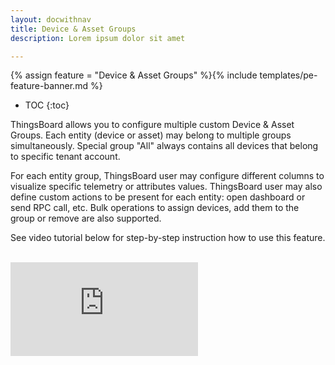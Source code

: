```yaml
---
layout: docwithnav
title: Device & Asset Groups
description: Lorem ipsum dolor sit amet 

---
```


{% assign feature = "Device & Asset Groups" %}{% include templates/pe-feature-banner.md %}

* TOC
{:toc}

ThingsBoard allows you to configure multiple custom Device & Asset Groups. 
Each entity (device or asset) may belong to multiple groups simultaneously. 
Special group "All" always contains all devices that belong to specific tenant account.

For each entity group, ThingsBoard user may configure different columns to visualize specific telemetry or attributes values. 
ThingsBoard user may also define custom actions to be present for each entity: open dashboard or send RPC call, etc. 
Bulk operations to assign devices, add them to the group or remove are also supported.  
   
See video tutorial below for step-by-step instruction how to use this feature.

<br/>
<div id="video">  
    <div id="video_wrapper">
        <iframe src="https://www.youtube.com/embed/RNdaEqrGhn8" frameborder="0" allowfullscreen></iframe>
    </div>
</div> 